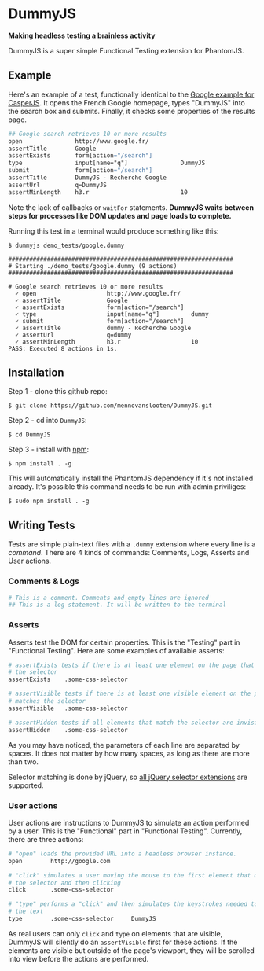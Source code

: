 # DummyJS
**Making headless testing a brainless activity**

DummyJS is a super simple Functional Testing extension for PhantomJS.

## Example

Here's an example of a test, functionally identical to the
[Google example for CasperJS](http://docs.casperjs.org/en/latest/quickstart.html).
It opens the French Google homepage, types "DummyJS" into the search box and
submits. Finally, it checks some properties of the results page.

```apache
## Google search retrieves 10 or more results
open               http://www.google.fr/
assertTitle        Google
assertExists       form[action="/search"]
type               input[name="q"]               DummyJS
submit             form[action="/search"]
assertTitle        DummyJS - Recherche Google
assertUrl          q=DummyJS
assertMinLength    h3.r                          10
```

Note the lack of callbacks or `waitFor` statements. **DummyJS waits between 
steps for processes like DOM updates and page loads to complete.**

Running this test in a terminal would produce something like this:

```
$ dummyjs demo_tests/google.dummy

################################################################
# Starting ./demo_tests/google.dummy (9 actions)
################################################################

# Google search retrieves 10 or more results
  ✓ open                    http://www.google.fr/
  ✓ assertTitle             Google
  ✓ assertExists            form[action="/search"]
  ✓ type                    input[name="q"]         dummy
  ✓ submit                  form[action="/search"]
  ✓ assertTitle             dummy - Recherche Google
  ✓ assertUrl               q=dummy
  ✓ assertMinLength         h3.r                    10
PASS: Executed 8 actions in 1s.
```

## Installation

Step 1 - clone this github repo:

    $ git clone https://github.com/mennovanslooten/DummyJS.git

Step 2 - cd into `DummyJS`:

    $ cd DummyJS

Step 3 - install with [npm](https://npmjs.org/):

    $ npm install . -g

This will automatically install the PhantomJS dependency if it's not installed
already. It's possible this command needs to be run with admin priviliges:

    $ sudo npm install . -g


## Writing Tests

Tests are simple plain-text files with a `.dummy` extension where every line is
a _command_. There are 4 kinds of commands: Comments, Logs, Asserts and User actions.

### Comments & Logs

```apache
# This is a comment. Comments and empty lines are ignored
## This is a log statement. It will be written to the terminal
```

### Asserts

Asserts test the DOM for certain properties. This is the "Testing" part in
"Functional Testing". Here are some examples of available asserts:

```apache
# assertExists tests if there is at least one element on the page that matches
# the selector
assertExists    .some-css-selector

# assertVisible tests if there is at least one visible element on the page that
# matches the selector
assertVisible   .some-css-selector

# assertHidden tests if all elements that match the selector are invisible
assertHidden    .some-css-selector
```

As you may have noticed, the parameters of each line are separated by spaces. 
It does not matter by how many spaces, as long as there are more than two.

Selector matching is done by jQuery, so
[all jQuery selector extensions](http://api.jquery.com/category/selectors/jquery-selector-extensions/)
are supported.

### User actions

User actions are instructions to DummyJS to simulate an action performed by
a user. This is the "Functional" part in "Functional Testing". Currently, 
there are three actions:

```apache
# "open" loads the provided URL into a headless browser instance.
open        http://google.com

# "click" simulates a user moving the mouse to the first element that matches
# the selector and then clicking
click       .some-css-selector

# "type" performs a "click" and then simulates the keystrokes needed to type
# the text
type        .some-css-selector     DummyJS
```

As real users can only `click` and `type` on elements that are visible,
DummyJS will silently do an `assertVisible` first for these actions. If the
elements are visible but outside of the page's viewport, they will be scrolled
into view before the actions are performed.
